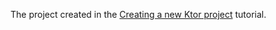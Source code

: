 The project created in the [Creating a new Ktor project](https://ktor.io/docs/intellij-idea.html) tutorial.



